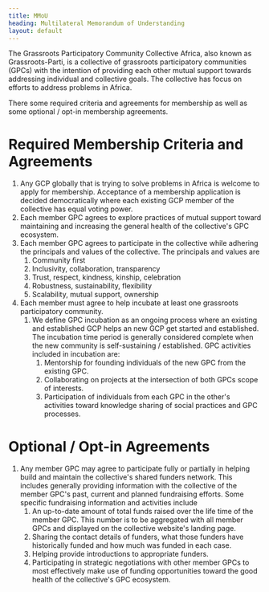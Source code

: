 ```yaml
---
title: MMoU
heading: Multilateral Memorandum of Understanding 
layout: default
---
```


The Grassroots Participatory Community Collective Africa, also known as Grassroots-Parti, is a collective of grassroots participatory communities (GPCs) with the intention of providing each other mutual support towards addressing individual and collective goals. The collective has focus on efforts to address problems in Africa.

There some required criteria and agreements for membership as well as some optional / opt-in membership agreements.

# Required Membership Criteria and Agreements
1. Any GCP globally that is trying to solve problems in Africa is welcome to apply for membership. Acceptance of a membership application is decided democratically where each existing GCP member of the collective has equal voting power.
2. Each member GPC agrees to explore practices of mutual support toward maintaining and increasing the general health of the collective's GPC ecosystem.
3. Each member GPC agrees to participate in the collective while adhering the principals and values of the collective. The principals and values are 
   1. Community first
   2. Inclusivity, collaboration, transparency
   3. Trust, respect, kindness, kinship, celebration
   4. Robustness, sustainability, flexibility
   5. Scalability, mutual support, ownership
4. Each member must agree to help incubate at least one grassroots participatory community.
   1. We define GPC incubation as an ongoing process where an existing and established GCP helps an new GCP get started and established. The incubation time period is generally considered complete when the new community is self-sustaining / established. GPC activities included in incubation are:
      1. Mentorship for founding individuals of the new GPC from the existing GPC.
      2. Collaborating on projects at the intersection of both GPCs scope of interests.
      3. Participation of individuals from each GPC in the other's activities toward knowledge sharing of social practices and GPC processes.

# Optional / Opt-in Agreements
1. Any member GPC may agree to participate fully or partially in helping build and maintain the collective's shared funders network. This includes generally providing information with the collective of the member GPC's past, current and planned fundraising efforts. Some specific fundraising information and activities include
   1. An up-to-date amount of total funds raised over the life time of the member GPC. This number is to be aggregated with all member GPCs and displayed on the collective website's landing page.
   2. Sharing the contact details of funders, what those funders have historically funded and how much was funded in each case. 
   3. Helping provide introductions to appropriate funders.
   4. Participating in strategic negotiations with other member GPCs to most effectively make use of funding opportunities toward the good health of the collective's GPC ecosystem.


[Co-operative Technologists]: /about
[join]: /join
